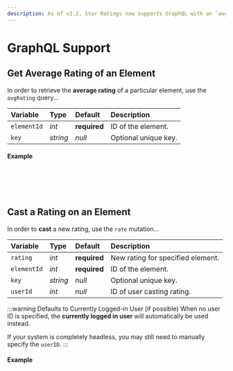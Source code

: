 ```yaml
---
description: As of v2.2, Star Ratings now supports GraphQL with an `avgRating` query and `rate` mutation. 
---
```


# GraphQL Support

## Get Average Rating of an Element

In order to retrieve the **average rating** of a particular element, use the `avgRating` query...

| Variable    | Type     | Default      | Description
|:------------|:---------|:-------------|:------------
| `elementId` | _int_    | **required** | ID of the element.
| `key`       | _string_ | _null_       | Optional unique key.

#### Example

<img :src="$withBase('/images/graphql-avgRating.png')" class="dropshadow" alt="" style="max-width:570px; margin-top:10px; margin-bottom:50px;">

## Cast a Rating on an Element

In order to **cast** a new rating, use the `rate` mutation...

| Variable    | Type     | Default      | Description
|:------------|:---------|:-------------|:------------
| `rating`    | _int_    | **required** | New rating for specified element.
| `elementId` | _int_    | **required** | ID of the element.
| `key`       | _string_ | _null_       | Optional unique key.
| `userId`    | _int_    | _null_       | ID of user casting rating.

:::warning Defaults to Currently Logged-in User (if possible)
When no user ID is specified, the **currently logged in user** will automatically be used instead.

If your system is completely headless, you may still need to manually specify the `userID`.
:::

#### Example

<img :src="$withBase('/images/graphql-rate.png')" class="dropshadow" alt="" style="max-width:570px; margin-top:10px;">
